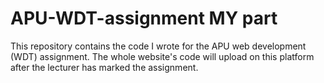 # APU-WDT-assignment MY part
 This repository contains the code I wrote for the APU web development (WDT) assignment. The whole website's code will upload on this platform after the lecturer has marked the assignment.
